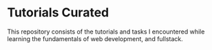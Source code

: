# Tutorials Curated

This repository consists of the tutorials and tasks I encountered while learning the fundamentals of web development, and fullstack.


